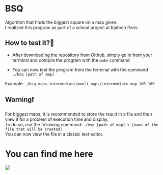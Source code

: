 # BSQ
Algorithm that finds the biggest square on a map given.</br>
I realized this program as part of a school project at Epitech Paris.

## How to test it?🤔
- After downloading the repository from Github, simply go in from your
terminal and compile the program with the `make` command

- You can now test the program from the terminal with the
command `./bsq [path of map]`

Example: `./bsq maps-intermediate/mouli_maps/intermediate_map_100_100`

## Warning❗
For biggest maps, it is recommended to store the result in a file and
then view it for a problem of execution time and display.</br>
To do so, use the following command:
`./bsq [path of map] > [name of the file that will be created]`</br>
You can now view the file in a classic text editor.

# You can find me here
<a href="https://www.linkedin.com/in/yorennz-zelina/">
    <img src="https://img.shields.io/badge/LinkedIn-0077B5?style=for-the-badge&logo=linkedin&logoColor=white">
</a>
